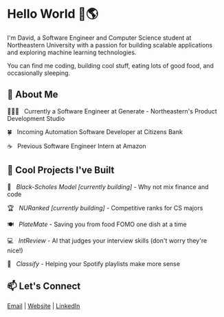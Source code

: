 # Hello World 👋🌎
I'm David, a Software Engineer and Computer Science student at Northeastern University with a passion for building scalable applications and exploring machine learning technologies.

You can find me coding, building cool stuff, eating lots of good food, and occasionally sleeping.

## 🚀 About Me
🧑🏻‍💻 &nbsp; Currently a Software Engineer at Generate - Northeastern's Product Development Studio

🍀 &nbsp; Incoming Automation Software Developer at Citizens Bank

☕️ &nbsp; Previous Software Engineer Intern at Amazon

## 🔭 Cool Projects I've Built
🔢 &nbsp; _Black-Scholes Model [currently building]_ - Why not mix finance and code

🏆 &nbsp; _NURanked [currently building]_ - Competitive ranks for CS majors

🍽️ &nbsp; _PlateMate_ - Saving you from food FOMO one dish at a time

💻 &nbsp; _IntReview_ - AI that judges your interview skills (don't worry they're nice!)

🎵 &nbsp; _Classify_ - Helping your Spotify playlists make more sense

## 📫 Let's Connect
[Email](mailto:davyu735@gmail.com) | [Website](https://www.yudavid.dev/) | [LinkedIn](http://www.linkedin.com/in/david-t-yu)

<!--
**DavidYu75/DavidYu75** is a ✨ _special_ ✨ repository because its `README.md` (this file) appears on your GitHub profile.

Here are some ideas to get you started:

- 🔭 I’m currently working on ...
- 🌱 I’m currently learning ...
- 👯 I’m looking to collaborate on ...
- 🤔 I’m looking for help with ...
- 💬 Ask me about ...
- 📫 Connect: ...
- 😄 Pronouns: ...
- ⚡ Fun fact: ...
-->
